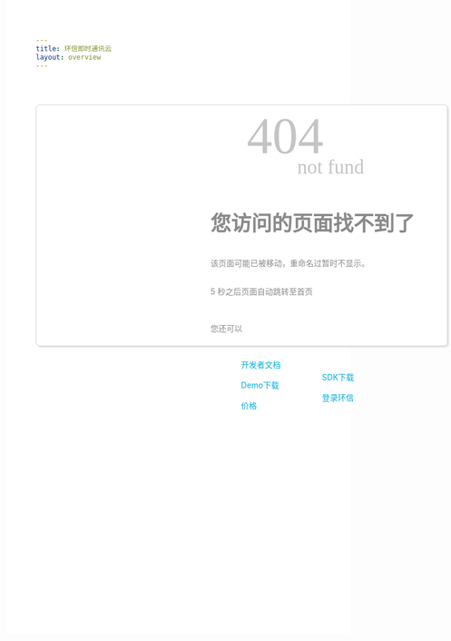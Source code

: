 ```yaml
---
title: 环信即时通讯云
layout: overview
---
```



<style>
*{ padding:0; margin:0;}
body { width:1366px; height:1016px; background:#FFF;}
li { list-style:none;}
.fl { float:left;}
.fr { float:right;}
a { text-decoration:none;}
       
.main { width:694px; height:424px; border:1px solid #d5d5d5; border-radius:7px; 
background:#FFF; margin:60px auto; box-shadow:2px 2px 3px #dedede;  padding-left:30px;}
.tupian { background:url(../img/tan.png) no-repeat; width:195px; height:180px; margin-top:140px; margin-left:32px;}
.wenzi { margin-left:50px; margin-top:20px;}
.wenzi span{ font-size:90px; color:#c4c4c4; font-family:Consolas; display:block; margin-left:64px; width:157px; height:70px; line-height:70px;}
.wenzi em {font-size:35px; color:#c4c4c4; font-family:Consolas; font-style:normal; display:block; margin-left:153px; margin-bottom:15px;}
.wenzi h1 { font-size:36px; color:#8a8a8a;}
.wenzi p.xianshi1 { font-size:14px; color:#8a8a8a; line-height:36px; padding-top:15px;}
.wenzi p#xianshi { font-size:14px; color:#8a8a8a; line-height:36px;}
.wenzi ul li a { font-size:14px; color:#00addc; line-height:36px; background:url(../img/feiji_03.png) no-repeat left center; padding-left:30px;}

</style>

<div class="main">
  <div class="tupian fl">
   </div>
   <div class="wenzi fl">
   <span>404</span>
   <em>not fund</em>
   <h1>您访问的页面找不到了</h1>
   <p class="xianshi1" style="padding-top:15px;">该页面可能已被移动，重命名过暂时不显示。

</p><p id="xianshi">5 秒之后页面自动跳转至首页</p>
   <p class="xianshi1">您还可以</p>
   <ul class="fl">
   <li><a href="http://developer.easemob.com/">开发者文档</a></li>
   <li><a href="http://www.easemob.com/demo/"> Demo下载</a></li>
   <li><a href="http://www.easemob.com/price/"> 价格</a></li>
   </ul>
   <ul class="fl" style="margin-top:36px; margin-left:19px;">
   <li><a href="http://www.easemob.com/sdk/"> SDK下载</a></li>
   <li><a href="https://console.easemob.com/"> 登录环信</a></li>
   </ul> 
   </div>
 </div>
<script language="javascript" type="text/javascript">    
var secs =5; //倒计时的秒数    
var URL ;    
function Load(url){    
URL =url;    
for(var i=secs;i>=0;i--)    
{    
window.setTimeout('doUpdate(' + i + ')', (secs-i) * 1000);    
}    
}    
function doUpdate(num)    
{
document.getElementById('xianshi').innerHTML = '将在'+num+'秒之后页面自动跳转至首页' ;    
if(num == 0) { window.location=URL; }    
}    
</script>

<script language="javascript">    
Load("http://www.easemob.com/"); //要跳转到的页面    
</script> 